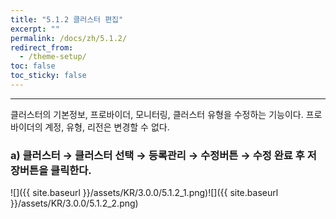 ```yaml
---
title: "5.1.2 클러스터 편집"
excerpt: ""
permalink: /docs/zh/5.1.2/
redirect_from:
  - /theme-setup/
toc: false
toc_sticky: false
---
```


---
클러스터의 기본정보, 프로바이더, 모니터링, 클러스터 유형을 수정하는 기능이다. 프로바이더의 계정, 유형, 리전은 변경할 수 없다.

### a\) 클러스터 → 클러스터 선택 → 등록관리 → 수정버튼 → 수정 완료 후 저장버튼을 클릭한다.
![]({{ site.baseurl }}/assets/KR/3.0.0/5.1.2_1.png)![]({{ site.baseurl }}/assets/KR/3.0.0/5.1.2_2.png)
